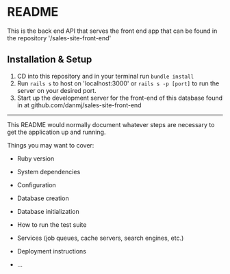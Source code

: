 # README

This is the back end API that serves the front end app that can be found in the repository '/sales-site-front-end'

## Installation & Setup

1. CD into this repository and in your terminal run ```bundle install```
2. Run ```rails s``` to host on 'localhost:3000' or ```rails s -p [port]``` to run the server on your desired port.
3. Start up the development server for the front-end of this database found in at github.com/danmj/sales-site-front-end

--------------------------------------

This README would normally document whatever steps are necessary to get the
application up and running.

Things you may want to cover:

* Ruby version

* System dependencies

* Configuration

* Database creation

* Database initialization

* How to run the test suite

* Services (job queues, cache servers, search engines, etc.)

* Deployment instructions

* ...

